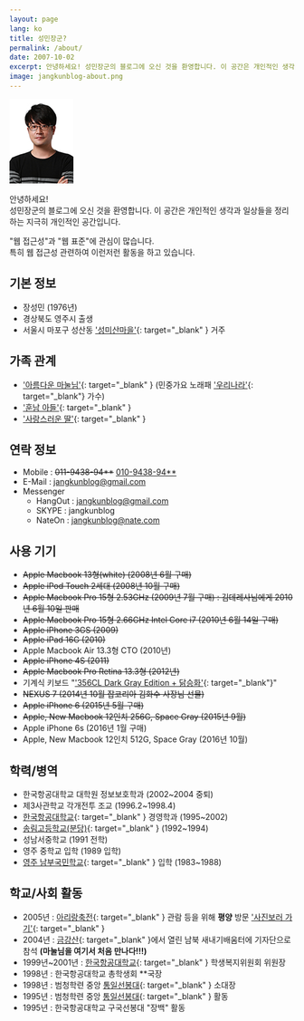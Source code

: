 ```yaml
---
layout: page
lang: ko
title: 성민장군?
permalink: /about/
date: 2007-10-02
excerpt: 안녕하세요! 성민장군의 블로그에 오신 것을 환영합니다. 이 공간은 개인적인 생각과 일상들을 정리하는 지극히 개인적인 공간입니다. 웹 접근성과 웹 표준에 관심이 많습니다. 특히 웹 접근성 관련하여 이런저런 활동을 하고 있습니다.
image: jangkunblog-about.png
---
```

<img class="alignleft" src="/assets/img/common/jsm-1.jpg" alt="성민장군">
  
안녕하세요!  
성민장군의 블로그에 오신 것을 환영합니다.
이 공간은 개인적인 생각과 일상들을 정리하는 지극히 개인적인 공간입니다.

"웹 접근성"과 "웹 표준"에 관심이 많습니다.  
특히 웹 접근성 관련하여 이런저런 활동을 하고 있습니다.


## 기본 정보

  * 장성민 (1976년)
  * 경상북도 영주시 출생
  * 서울시 마포구 성산동 ['성미산마을'](http://navercast.naver.com/geographic/smalltown/2533){: target="_blank" } 거주

## 가족 관계

  * ['아름다운 마눌님'](https://www.facebook.com/lizzle77){: target="_blank" } (민중가요 노래패 ['우리나라'](http://www.facebook.com/uninara/){: target="_blank"} 가수)
  * ['훈남 아들'](https://www.facebook.com/jangkunblog/media_set?set=ft.10203092919563872&type=1){: target="_blank" }
  * ['사랑스러운 딸'](https://www.facebook.com/jangkunblog/media_set?set=ft.10203122189935613&type=1){: target="_blank" }

## 연락 정보

  * Mobile : ~~011-9438-94**~~ <ins datetime="2009-07-10T09:20+09:00">010-9438-94**</ins>
  * E-Mail : [jangkunblog@gmail.com](http://www.jangkunblog.com/contact/)
  * Messenger 
      * HangOut : jangkunblog@gmail.com
      * SKYPE : jangkunblog
      * NateOn : jangkunblog@nate.com

## 사용 기기

  * ~~Apple Macbook 13형(white) (2008년 6월 구매)~~
  * ~~Apple iPod Touch 2세대 (2008년 10월 구매)~~
  * ~~Apple Macbook Pro 15형 2.53GHz (2009년 7월 구매) : 김데레사님에게 2010년 6월 10일 판매~~
  * ~~Apple Macbook Pro 15형 2.66GHz Intel Core i7 (2010년 6월 14일 구매)~~
  * ~~Apple iPhone 3GS (2009)~~
  * ~~Apple iPad 16G (2010)~~
  * Apple Macbook Air 13.3형 CTO (2010년)
  * ~~Apple iPhone 4S (2011)~~
  * ~~Apple Macbook Pro Retina 13.3형 (2012년)~~
  * 기계식 키보드 "['356CL Dark Gray Edition + 닭승화'](http://www.facebook.com/media/set/?set=a.1003322863333.222.1832703466&type=3#!/photo.php?fbid=3003449785256&set=a.1003322863333.222.1832703466&type=3&theater){: target="_blank"}"
  * ~~NEXUS 7 (2014년 10월 잡코리아 김화수 사장님 선물)~~
  * ~~Apple iPhone 6 (2015년 5월 구매)~~
  * ~~Apple, New Macbook 12인치 256G, Space Gray (2015년 9월)~~
  * Apple iPhone 6s (2016년 1월 구매)
  * Apple, New Macbook 12인치 512G, Space Gray (2016년 10월)

## 학력/병역

  * 한국항공대학교 대학원 정보보호학과 (2002~2004 중퇴)
  * 제3사관학교 각개전투 조교 (1996.2~1998.4)
  * [한국항공대학교](http://www.hau.ac.kr){: target="_blank" } 경영학과 (1995~2002)
  * [송림고등학교(분당)](http://www.songlimhs.net/){: target="_blank" } (1992~1994)
  * 성남서중학교 (1991 전학)
  * 영주 중학교 입학 (1989 입학)
  * [영주 남부국민학교](http://www.yjnambu.es.kr/class/){: target="_blank" } 입학 (1983~1988)

## 학교/사회 활동

  * 2005년 : [아리랑축전](https://goo.gl/GhjZf4){: target="_blank" } 관람 등을 위해 **평양** 방문 ['사진보러 가기'](http://www.flickr.com/photos/jangkunblog/sets/72157623233230136/){: target="_blank" }
  * 2004년 : [금강산](http://www.mtkumgang.com/){: target="_blank" }에서 열린 남북 새내기배움터에 기자단으로 참석 **(마눌님을 여기서 처음 만나다!!!)**
  * 1999년~2001년 : [한국항공대학교](http://www.hau.ac.kr/){: target="_blank" } 학생복지위원회 위원장
  * 1998년 : 한국항공대학교 총학생회 **국장
  * 1998년 : 범청학련 중앙 [통일선봉대](http://terms.naver.com/item.nhn?dirId=704&docId=7773){: target="_blank" } 소대장
  * 1995년 : 범청학련 중앙 [통일선봉대](http://terms.naver.com/item.nhn?dirId=704&docId=7773){: target="_blank" } 활동
  * 1995년 : 한국항공대학교 구국선봉대 "장백" 활동
  